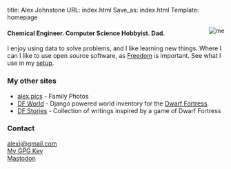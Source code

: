 title: Alex Johnstone
URL: index.html
Save_as: index.html
Template: homepage

<img style="float: right;" alt="me" src="/images/me.JPG">

#### Chemical Engineer. Computer Science Hobbyist. Dad.
I enjoy using data to solve problems, and I like learning new things. Where I can I like to use open source software, as [Freedom](https://www.fsf.org/) is important. See what I use in my [setup]({filename}setup.md).

### My other sites

* [alex.pics](https://alex.pics) - Family Photos
* [DF World](https://dfworlds.alexjj.com) - Django powered world inventory for the [Dwarf Fortress](http://www.bay12games.com/dwarves/).
* [DF Stories](https://df.alexjj.com) - Collection of writings inspired by a game of Dwarf Fortress

### Contact

<alexjj@gmail.com><br>
[My GPG Key](/B2452245.txt)<br>
<a rel="me" href="https://writing.exchange/@alexjj">Mastodon</a>

